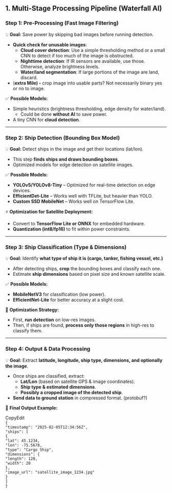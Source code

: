 ## **1\. Multi-Stage Processing Pipeline (Waterfall AI)**

### **Step 1: Pre-Processing (Fast Image Filtering)**

💡 **Goal:** Save power by skipping bad images before running detection.

* **Quick check for unusable images**:  
  * **Cloud cover detection**: Use a simple thresholding method or a small CNN to detect if too much of the image is obstructed.  
  * **Nighttime detection**: If IR sensors are available, use those. Otherwise, analyze brightness levels.  
  * **Water/land segmentation**: If large portions of the image are land, discard.  
* (**extra Mile) \-** crop image into usable parts? Not necessarily binary yes or no to image.

✅ **Possible Models:**

* Simple heuristics (brightness thresholding, edge density for water/land).  
  * Could be done **without AI** to save power.  
* A tiny CNN for **cloud detection**.

---

### **Step 2: Ship Detection (Bounding Box Model)**

💡 **Goal:** Detect ships in the image and get their locations (lat/lon).

* This step **finds ships and draws bounding boxes**.  
* Optimized models for edge detection on satellite images.

✅ **Possible Models:**

* **YOLOv5/YOLOv8-Tiny** – Optimized for real-time detection on edge devices.  
* **EfficientDet-Lite** – Works well with TFLite, but heavier than YOLO.  
* **Custom SSD MobileNet** – Works well on TensorFlow Lite.

⚡ **Optimization for Satellite Deployment:**

* Convert to **TensorFlow Lite or ONNX** for embedded hardware.  
* **Quantization (int8/fp16)** to fit within power constraints.

---

### **Step 3: Ship Classification (Type & Dimensions)**

💡 **Goal:** Identify **what type of ship it is (cargo, tanker, fishing vessel, etc.)**

* After detecting ships, **crop** the bounding boxes and classify each one.  
* Estimate **ship dimensions** based on pixel size and known satellite scale.

✅ **Possible Models:**

* **MobileNetV3** for classification (low power).  
* **EfficientNet-Lite** for better accuracy at a slight cost.

🚀 **Optimization Strategy:**

* First, **run detection** on low-res images.  
* Then, if ships are found, **process only those regions** in high-res to classify them.

---

### **Step 4: Output & Data Processing**

💡 **Goal:** Extract **latitude, longitude, ship type, dimensions, and optionally the image**.

* Once ships are classified, extract:  
  * **Lat/Lon** (based on satellite GPS & image coordinates).  
  * **Ship type & estimated dimensions**.  
  * **Possibly a cropped image of the detected ship**.  
* **Send data to ground station** in compressed format. (protobuf?)

📡 **Final Output Example:**

CopyEdit  
`{`  
  `"timestamp": "2025-02-05T12:34:56Z",`  
  `"ships": [`  
    `{`  
      `"lat": 45.1234,`  
      `"lon": -75.5678,`  
      `"type": "Cargo Ship",`  
      `"dimensions": {`  
        `"length": 120,`  
        `"width": 20`  
      `},`  
      `"image_url": "satellite_image_1234.jpg"`  
    `}`  
  `]`  
`}`  

